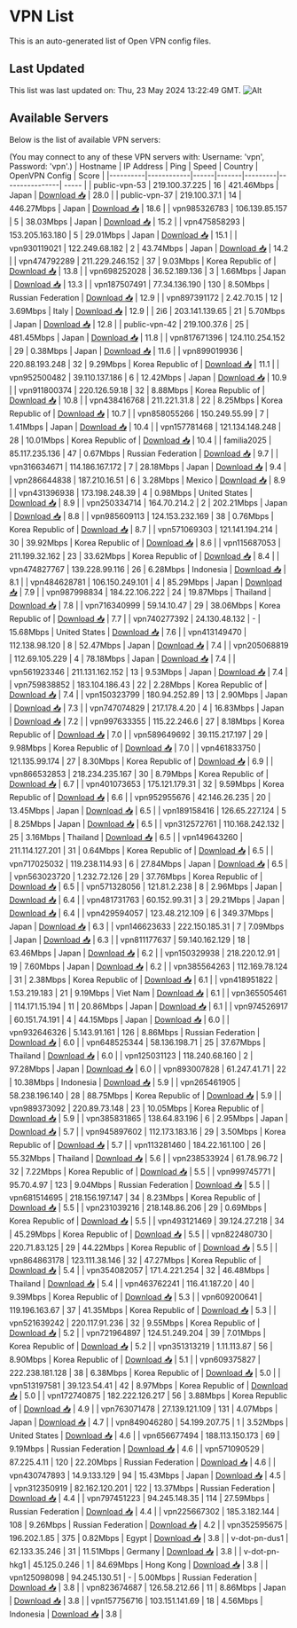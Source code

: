 # VPN List

This is an auto-generated list of Open VPN config files.

## Last Updated

This list was last updated on: Thu, 23 May 2024 13:22:49 GMT.
![Alt](https://repobeats.axiom.co/api/embed/186b98318ef1479477931607c1ad7d823f12451f.svg "Repobeats analytics image")

## Available Servers

Below is the list of available VPN servers:

(You may connect to any of these VPN servers with: Username: 'vpn', Password: 'vpn'.)
| Hostname | IP Address | Ping | Speed | Country | OpenVPN Config | Score |
|----------|------------|------|-------|---------|----------------| ----- |
| public-vpn-53 | 219.100.37.225 | 16 | 421.46Mbps | Japan | [Download 📥](./configs/server_0_JP.ovpn) | 28.0 |
| public-vpn-37 | 219.100.37.1 | 14 | 446.27Mbps | Japan | [Download 📥](./configs/server_1_JP.ovpn) | 18.6 |
| vpn985326783 | 106.139.85.157 | 5 | 38.03Mbps | Japan | [Download 📥](./configs/server_2_JP.ovpn) | 15.2 |
| vpn475858293 | 153.205.163.180 | 5 | 29.01Mbps | Japan | [Download 📥](./configs/server_3_JP.ovpn) | 15.1 |
| vpn930119021 | 122.249.68.182 | 2 | 43.74Mbps | Japan | [Download 📥](./configs/server_4_JP.ovpn) | 14.2 |
| vpn474792289 | 211.229.246.152 | 37 | 9.03Mbps | Korea Republic of | [Download 📥](./configs/server_5_KR.ovpn) | 13.8 |
| vpn698252028 | 36.52.189.136 | 3 | 1.66Mbps | Japan | [Download 📥](./configs/server_6_JP.ovpn) | 13.3 |
| vpn187507491 | 77.34.136.190 | 130 | 8.50Mbps | Russian Federation | [Download 📥](./configs/server_7_RU.ovpn) | 12.9 |
| vpn897391172 | 2.42.70.15 | 12 | 3.69Mbps | Italy | [Download 📥](./configs/server_8_IT.ovpn) | 12.9 |
| 2i6 | 203.141.139.65 | 21 | 5.70Mbps | Japan | [Download 📥](./configs/server_9_JP.ovpn) | 12.8 |
| public-vpn-42 | 219.100.37.6 | 25 | 481.45Mbps | Japan | [Download 📥](./configs/server_10_JP.ovpn) | 11.8 |
| vpn817671396 | 124.110.254.152 | 29 | 0.38Mbps | Japan | [Download 📥](./configs/server_11_JP.ovpn) | 11.6 |
| vpn899019936 | 220.88.193.248 | 32 | 9.29Mbps | Korea Republic of | [Download 📥](./configs/server_12_KR.ovpn) | 11.1 |
| vpn952500482 | 39.110.137.186 | 6 | 12.42Mbps | Japan | [Download 📥](./configs/server_13_JP.ovpn) | 10.9 |
| vpn911800374 | 220.126.59.18 | 32 | 8.88Mbps | Korea Republic of | [Download 📥](./configs/server_14_KR.ovpn) | 10.8 |
| vpn438416768 | 211.221.31.8 | 22 | 8.25Mbps | Korea Republic of | [Download 📥](./configs/server_15_KR.ovpn) | 10.7 |
| vpn858055266 | 150.249.55.99 | 7 | 1.41Mbps | Japan | [Download 📥](./configs/server_16_JP.ovpn) | 10.4 |
| vpn157781468 | 121.134.148.248 | 28 | 10.01Mbps | Korea Republic of | [Download 📥](./configs/server_17_KR.ovpn) | 10.4 |
| familia2025 | 85.117.235.136 | 47 | 0.67Mbps | Russian Federation | [Download 📥](./configs/server_18_RU.ovpn) | 9.7 |
| vpn316634671 | 114.186.167.172 | 7 | 28.18Mbps | Japan | [Download 📥](./configs/server_19_JP.ovpn) | 9.4 |
| vpn286644838 | 187.210.16.51 | 6 | 3.28Mbps | Mexico | [Download 📥](./configs/server_20_MX.ovpn) | 8.9 |
| vpn431396938 | 173.198.248.39 | 4 | 0.98Mbps | United States | [Download 📥](./configs/server_21_US.ovpn) | 8.9 |
| vpn250334714 | 164.70.214.2 | 2 | 202.21Mbps | Japan | [Download 📥](./configs/server_22_JP.ovpn) | 8.8 |
| vpn985609113 | 124.153.232.169 | 38 | 0.76Mbps | Korea Republic of | [Download 📥](./configs/server_23_KR.ovpn) | 8.7 |
| vpn571069303 | 121.141.194.214 | 30 | 39.92Mbps | Korea Republic of | [Download 📥](./configs/server_24_KR.ovpn) | 8.6 |
| vpn115687053 | 211.199.32.162 | 23 | 33.62Mbps | Korea Republic of | [Download 📥](./configs/server_25_KR.ovpn) | 8.4 |
| vpn474827767 | 139.228.99.116 | 26 | 6.28Mbps | Indonesia | [Download 📥](./configs/server_26_ID.ovpn) | 8.1 |
| vpn484628781 | 106.150.249.101 | 4 | 85.29Mbps | Japan | [Download 📥](./configs/server_27_JP.ovpn) | 7.9 |
| vpn987998834 | 184.22.106.222 | 24 | 19.87Mbps | Thailand | [Download 📥](./configs/server_28_TH.ovpn) | 7.8 |
| vpn716340999 | 59.14.10.47 | 29 | 38.06Mbps | Korea Republic of | [Download 📥](./configs/server_29_KR.ovpn) | 7.7 |
| vpn740277392 | 24.130.48.132 | - | 15.68Mbps | United States | [Download 📥](./configs/server_30_US.ovpn) | 7.6 |
| vpn413149470 | 112.138.98.120 | 8 | 52.47Mbps | Japan | [Download 📥](./configs/server_31_JP.ovpn) | 7.4 |
| vpn205068819 | 112.69.105.229 | 4 | 78.18Mbps | Japan | [Download 📥](./configs/server_32_JP.ovpn) | 7.4 |
| vpn561923346 | 211.131.162.152 | 13 | 9.53Mbps | Japan | [Download 📥](./configs/server_33_JP.ovpn) | 7.4 |
| vpn759838852 | 183.104.186.43 | 22 | 2.28Mbps | Korea Republic of | [Download 📥](./configs/server_34_KR.ovpn) | 7.4 |
| vpn150323799 | 180.94.252.89 | 13 | 2.90Mbps | Japan | [Download 📥](./configs/server_35_JP.ovpn) | 7.3 |
| vpn747074829 | 217.178.4.20 | 4 | 16.83Mbps | Japan | [Download 📥](./configs/server_36_JP.ovpn) | 7.2 |
| vpn997633355 | 115.22.246.6 | 27 | 8.18Mbps | Korea Republic of | [Download 📥](./configs/server_37_KR.ovpn) | 7.0 |
| vpn589649692 | 39.115.217.197 | 29 | 9.98Mbps | Korea Republic of | [Download 📥](./configs/server_38_KR.ovpn) | 7.0 |
| vpn461833750 | 121.135.99.174 | 27 | 8.30Mbps | Korea Republic of | [Download 📥](./configs/server_39_KR.ovpn) | 6.9 |
| vpn866532853 | 218.234.235.167 | 30 | 8.79Mbps | Korea Republic of | [Download 📥](./configs/server_40_KR.ovpn) | 6.7 |
| vpn401073653 | 175.121.179.31 | 32 | 9.59Mbps | Korea Republic of | [Download 📥](./configs/server_41_KR.ovpn) | 6.6 |
| vpn952955676 | 42.146.26.235 | 20 | 13.45Mbps | Japan | [Download 📥](./configs/server_42_JP.ovpn) | 6.5 |
| vpn189158416 | 126.65.227.124 | 5 | 8.25Mbps | Japan | [Download 📥](./configs/server_43_JP.ovpn) | 6.5 |
| vpn312572761 | 110.168.242.132 | 25 | 3.16Mbps | Thailand | [Download 📥](./configs/server_44_TH.ovpn) | 6.5 |
| vpn149643260 | 211.114.127.201 | 31 | 0.64Mbps | Korea Republic of | [Download 📥](./configs/server_45_KR.ovpn) | 6.5 |
| vpn717025032 | 119.238.114.93 | 6 | 27.84Mbps | Japan | [Download 📥](./configs/server_46_JP.ovpn) | 6.5 |
| vpn563023720 | 1.232.72.126 | 29 | 37.76Mbps | Korea Republic of | [Download 📥](./configs/server_47_KR.ovpn) | 6.5 |
| vpn571328056 | 121.81.2.238 | 8 | 2.96Mbps | Japan | [Download 📥](./configs/server_48_JP.ovpn) | 6.4 |
| vpn481731763 | 60.152.99.31 | 3 | 29.21Mbps | Japan | [Download 📥](./configs/server_49_JP.ovpn) | 6.4 |
| vpn429594057 | 123.48.212.109 | 6 | 349.37Mbps | Japan | [Download 📥](./configs/server_50_JP.ovpn) | 6.3 |
| vpn146623633 | 222.150.185.31 | 7 | 7.09Mbps | Japan | [Download 📥](./configs/server_51_JP.ovpn) | 6.3 |
| vpn811177637 | 59.140.162.129 | 18 | 63.46Mbps | Japan | [Download 📥](./configs/server_52_JP.ovpn) | 6.2 |
| vpn150329938 | 218.220.12.91 | 19 | 7.60Mbps | Japan | [Download 📥](./configs/server_53_JP.ovpn) | 6.2 |
| vpn385564263 | 112.169.78.124 | 31 | 2.38Mbps | Korea Republic of | [Download 📥](./configs/server_54_KR.ovpn) | 6.1 |
| vpn418951822 | 1.53.219.183 | 21 | 9.19Mbps | Viet Nam | [Download 📥](./configs/server_55_VN.ovpn) | 6.1 |
| vpn365505461 | 114.171.15.194 | 11 | 20.86Mbps | Japan | [Download 📥](./configs/server_56_JP.ovpn) | 6.1 |
| vpn974526917 | 60.151.74.191 | 4 | 44.15Mbps | Japan | [Download 📥](./configs/server_57_JP.ovpn) | 6.0 |
| vpn932646326 | 5.143.91.161 | 126 | 8.86Mbps | Russian Federation | [Download 📥](./configs/server_58_RU.ovpn) | 6.0 |
| vpn648525344 | 58.136.198.71 | 25 | 37.67Mbps | Thailand | [Download 📥](./configs/server_59_TH.ovpn) | 6.0 |
| vpn125031123 | 118.240.68.160 | 2 | 97.28Mbps | Japan | [Download 📥](./configs/server_60_JP.ovpn) | 6.0 |
| vpn893007828 | 61.247.41.71 | 22 | 10.38Mbps | Indonesia | [Download 📥](./configs/server_61_ID.ovpn) | 5.9 |
| vpn265461905 | 58.238.196.140 | 28 | 88.75Mbps | Korea Republic of | [Download 📥](./configs/server_62_KR.ovpn) | 5.9 |
| vpn989373092 | 220.89.73.148 | 23 | 10.05Mbps | Korea Republic of | [Download 📥](./configs/server_63_KR.ovpn) | 5.9 |
| vpn385831865 | 138.64.83.196 | 6 | 2.95Mbps | Japan | [Download 📥](./configs/server_64_JP.ovpn) | 5.7 |
| vpn945897602 | 112.173.183.16 | 29 | 3.50Mbps | Korea Republic of | [Download 📥](./configs/server_65_KR.ovpn) | 5.7 |
| vpn113281460 | 184.22.161.100 | 26 | 55.32Mbps | Thailand | [Download 📥](./configs/server_66_TH.ovpn) | 5.6 |
| vpn238533924 | 61.78.96.72 | 32 | 7.22Mbps | Korea Republic of | [Download 📥](./configs/server_67_KR.ovpn) | 5.5 |
| vpn999745771 | 95.70.4.97 | 123 | 9.04Mbps | Russian Federation | [Download 📥](./configs/server_68_RU.ovpn) | 5.5 |
| vpn681514695 | 218.156.197.147 | 34 | 8.23Mbps | Korea Republic of | [Download 📥](./configs/server_69_KR.ovpn) | 5.5 |
| vpn231039216 | 218.148.86.206 | 29 | 0.69Mbps | Korea Republic of | [Download 📥](./configs/server_70_KR.ovpn) | 5.5 |
| vpn493121469 | 39.124.27.218 | 34 | 45.29Mbps | Korea Republic of | [Download 📥](./configs/server_71_KR.ovpn) | 5.5 |
| vpn822480730 | 220.71.83.125 | 29 | 44.22Mbps | Korea Republic of | [Download 📥](./configs/server_72_KR.ovpn) | 5.5 |
| vpn864863178 | 123.111.38.146 | 32 | 47.27Mbps | Korea Republic of | [Download 📥](./configs/server_73_KR.ovpn) | 5.4 |
| vpn354082057 | 171.4.221.254 | 32 | 46.48Mbps | Thailand | [Download 📥](./configs/server_74_TH.ovpn) | 5.4 |
| vpn463762241 | 116.41.187.20 | 40 | 9.39Mbps | Korea Republic of | [Download 📥](./configs/server_75_KR.ovpn) | 5.3 |
| vpn609200641 | 119.196.163.67 | 37 | 41.35Mbps | Korea Republic of | [Download 📥](./configs/server_76_KR.ovpn) | 5.3 |
| vpn521639242 | 220.117.91.236 | 32 | 9.55Mbps | Korea Republic of | [Download 📥](./configs/server_77_KR.ovpn) | 5.2 |
| vpn721964897 | 124.51.249.204 | 39 | 7.01Mbps | Korea Republic of | [Download 📥](./configs/server_78_KR.ovpn) | 5.2 |
| vpn351313219 | 1.11.113.87 | 56 | 8.90Mbps | Korea Republic of | [Download 📥](./configs/server_79_KR.ovpn) | 5.1 |
| vpn609375827 | 222.238.181.128 | 38 | 6.38Mbps | Korea Republic of | [Download 📥](./configs/server_80_KR.ovpn) | 5.0 |
| vpn513197581 | 39.123.54.41 | 42 | 8.97Mbps | Korea Republic of | [Download 📥](./configs/server_81_KR.ovpn) | 5.0 |
| vpn172740875 | 182.222.126.217 | 56 | 3.88Mbps | Korea Republic of | [Download 📥](./configs/server_82_KR.ovpn) | 4.9 |
| vpn763071478 | 27.139.121.109 | 131 | 4.07Mbps | Japan | [Download 📥](./configs/server_83_JP.ovpn) | 4.7 |
| vpn849046280 | 54.199.207.75 | 1 | 3.52Mbps | United States | [Download 📥](./configs/server_84_US.ovpn) | 4.6 |
| vpn656677494 | 188.113.150.173 | 69 | 9.19Mbps | Russian Federation | [Download 📥](./configs/server_85_RU.ovpn) | 4.6 |
| vpn571090529 | 87.225.4.11 | 120 | 22.20Mbps | Russian Federation | [Download 📥](./configs/server_86_RU.ovpn) | 4.6 |
| vpn430747893 | 14.9.133.129 | 94 | 15.43Mbps | Japan | [Download 📥](./configs/server_87_JP.ovpn) | 4.5 |
| vpn312350919 | 82.162.120.201 | 122 | 13.37Mbps | Russian Federation | [Download 📥](./configs/server_88_RU.ovpn) | 4.4 |
| vpn797451223 | 94.245.148.35 | 114 | 27.59Mbps | Russian Federation | [Download 📥](./configs/server_89_RU.ovpn) | 4.4 |
| vpn225667302 | 185.3.182.144 | 108 | 9.26Mbps | Russian Federation | [Download 📥](./configs/server_90_RU.ovpn) | 4.2 |
| vpn352595675 | 196.202.1.85 | 375 | 0.82Mbps | Egypt | [Download 📥](./configs/server_91_EG.ovpn) | 3.8 |
| v-dot-pn-dus1 | 62.133.35.246 | 31 | 11.51Mbps | Germany | [Download 📥](./configs/server_92_DE.ovpn) | 3.8 |
| v-dot-pn-hkg1 | 45.125.0.246 | 1 | 84.69Mbps | Hong Kong | [Download 📥](./configs/server_93_HK.ovpn) | 3.8 |
| vpn125098098 | 94.245.130.51 | - | 5.00Mbps | Russian Federation | [Download 📥](./configs/server_94_RU.ovpn) | 3.8 |
| vpn823674687 | 126.58.212.66 | 11 | 8.86Mbps | Japan | [Download 📥](./configs/server_95_JP.ovpn) | 3.8 |
| vpn157756716 | 103.151.141.69 | 18 | 4.56Mbps | Indonesia | [Download 📥](./configs/server_96_ID.ovpn) | 3.8 |
